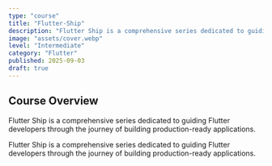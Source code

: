 ```yaml
---
type: "course"
title: "Flutter-Ship"
description: "Flutter Ship is a comprehensive series dedicated to guiding Flutter developers through the journey of building production-ready applications."
image: "assets/cover.webp"
level: "Intermediate"
category: "Flutter"
published: 2025-09-03
draft: true
---
```


## Course Overview

Flutter Ship is a comprehensive series dedicated to guiding Flutter developers through the journey of building production-ready applications.

Flutter Ship is a comprehensive series dedicated to guiding Flutter developers through the journey of building production-ready applications.
